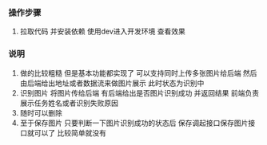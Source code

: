### 操作步骤
1. 拉取代码 并安装依赖 使用dev进入开发环境 查看效果
### 说明
1. 做的比较粗糙 但是基本功能都实现了 可以支持同时上传多张图片给后端 然后由后端给出地址或者数据流来做图片展示 此时状态为识别中
2. 识别图片 将图片传给后端 有后端给出是否图片识别成功 并返回结果 前端负责展示任务姓名或者识别失败原因 
3. 随时可以删除
4. 至于保存图片 只要判断一下图片识别成功的状态后 保存调起接口保存图片接口就可以了 比较简单就没有

